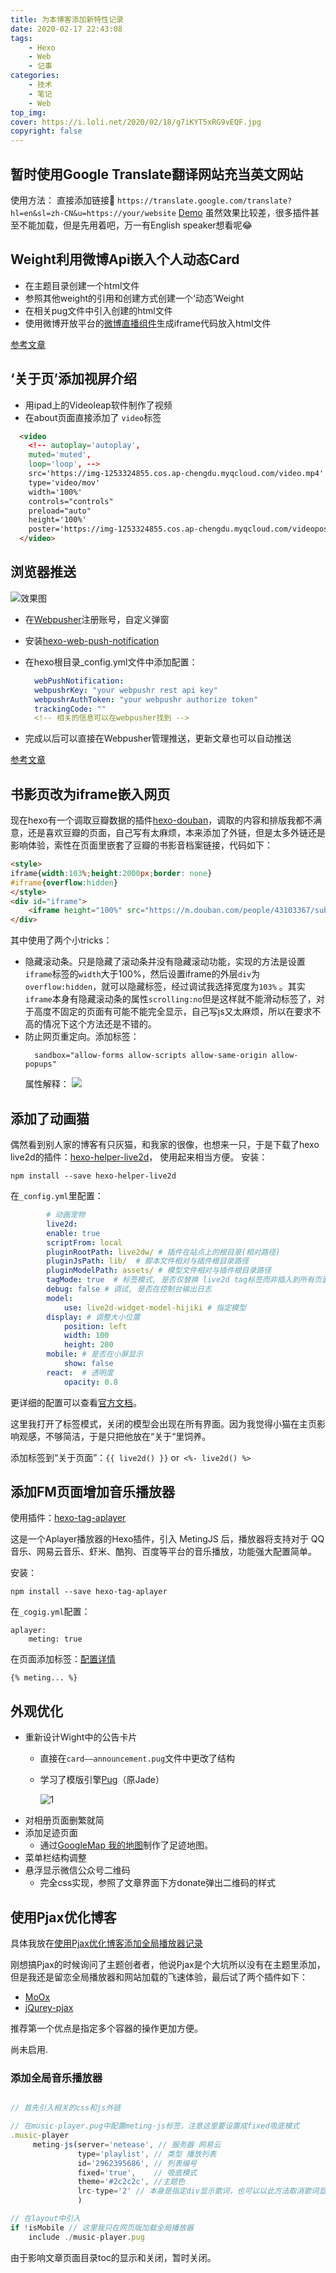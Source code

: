 ```yaml
---
title: 为本博客添加新特性记录
date: 2020-02-17 22:43:08
tags:
    - Hexo
    - Web
    - 记事
categories:
    - 技术
    - 笔记
    - Web
top_img: 
cover: https://i.loli.net/2020/02/18/g7iKYT5xRG9vEQF.jpg
copyright: false
---
```

## 暂时使用Google Translate翻译网站充当英文网站

使用方法：
  直接添加链接🔗 ``https://translate.google.com/translate?hl=en&sl=zh-CN&u=https://your/website``
  [Demo](https://translate.google.com/translate?hl=en&sl=zh-CN&u=https://zkpeace.com)
  虽然效果比较差，很多插件甚至不能加载，但是先用着吧，万一有English speaker想看呢😂


## Weight利用微博Api嵌入个人动态Card

* 在主题目录创建一个html文件
* 参照其他weight的引用和创建方式创建一个‘动态’Weight
* 在相关pug文件中引入创建的html文件
* 使用微博开放平台的[微博直播组件](https://open.weibo.com/livestreamset.php)生成iframe代码放入html文件

[参考文章](https://bili33.top/2020/03/19/butterfly-customize/#%E5%8F%8B%E9%93%BE%E9%93%BE%E6%8E%A5%E5%8C%BA%E5%9D%97%E5%8A%A0%E5%85%A5%E4%B8%80%E8%A1%8C%E5%B0%8F%E5%AD%97)

## ‘关于页’添加视屏介绍

* 用ipad上的Videoleap软件制作了视频
* 在about页面直接添加了 ``video``标签

```html
  <video 
    <!-- autoplay='autoplay',
    muted='muted',
    loop='loop', -->
    src='https://img-1253324855.cos.ap-chengdu.myqcloud.com/video.mp4' 
    type='video/mov'
    width='100%'
    controls="controls"
    preload="auto"
    height='100%'
    poster='https://img-1253324855.cos.ap-chengdu.myqcloud.com/videoposter.jpg'>
  </video>
```

## 浏览器推送

![效果图](https://img-1253324855.cos.ap-chengdu.myqcloud.com/myweb/articles/pusher.png)

* 在[Webpusher](https://www.webpushr.com/)注册账号，自定义弹窗
* 安装[hexo-web-push-notification](https://github.com/glazec/hexo-web-push-notification)
* 在hexo根目录_config.yml文件中添加配置：

  ``` yml
    webPushNotification:
    webpushrKey: "your webpushr rest api key"
    webpushrAuthToken: "your webpushr authorize token"
    trackingCode: ""
    <!-- 相关的信息可以在webpusher找到 -->
  ```

* 完成以后可以直接在Webpusher管理推送，更新文章也可以自动推送

[参考文章](https://www.inevitable.tech/posts/98ae9e55/)

## 书影页改为iframe嵌入网页

现在hexo有一个调取豆瓣数据的插件[hexo-douban](https://github.com/mythsman/hexo-douban)，调取的内容和排版我都不满意，还是喜欢豆瓣的页面，自己写有太麻烦，本来添加了外链，但是太多外链还是影响体验，索性在页面里嵌套了豆瓣的书影音档案链接，代码如下：

```html
<style>
iframe{width:103%;height:2000px;border: none}
#iframe{overflow:hidden}
</style>
<div id="iframe">
    <iframe height="100%" src="https://m.douban.com/people/43103367/subject_profile" sandbox="allow-forms allow-scripts allow-same-origin allow-popups"></iframe>
</div>
```

其中使用了两个小tricks：
* 隐藏滚动条。只是隐藏了滚动条并没有隐藏滚动功能，实现的方法是设置```iframe```标签的```width```大于100%，然后设置iframe的外层```div```为```overflow:hidden```，就可以隐藏标签，经过调试我选择宽度为```103%``` 。其实```iframe```本身有隐藏滚动条的属性```scrolling:no```但是这样就不能滑动标签了，对于高度不固定的页面有可能不能完全显示，自己写js又太麻烦，所以在要求不高的情况下这个方法还是不错的。
* 防止网页重定向。添加标签：
  ```
    sandbox="allow-forms allow-scripts allow-same-origin allow-popups"
  ```
    属性解释：
    ![](https://i.loli.net/2020/02/20/UAYnmsNvPZeJ9Vl.png)


## 添加了动画猫

偶然看到别人家的博客有只灰猫，和我家的很像，也想来一只，于是下载了hexo live2d的插件：[hexo-helper-live2d](https://github.com/EYHN/hexo-helper-live2d/blob/master/README.zh-CN.md)，
使用起来相当方便。
安装：

    npm install --save hexo-helper-live2d

在```_config.yml```里配置：

```yml
        # 动画宠物
        live2d:
        enable: true
        scriptFrom: local
        pluginRootPath: live2dw/ # 插件在站点上的根目录(相对路径)
        pluginJsPath: lib/  # 脚本文件相对与插件根目录路径
        pluginModelPath: assets/ # 模型文件相对与插件根目录路径
        tagMode: true  # 标签模式, 是否仅替换 live2d tag标签而非插入到所有页面中
        debug: false # 调试, 是否在控制台输出日志
        model:
            use: live2d-widget-model-hijiki # 指定模型
        display: # 调整大小位置
            position: left
            width: 100
            height: 200
        mobile: # 是否在小屏显示
            show: false
        react:  # 透明度
            opacity: 0.8
```

更详细的配置可以查看[官方文档](https://github.com/EYHN/hexo-helper-live2d/blob/master/README.zh-CN.md)。

这里我打开了标签模式，关闭的模型会出现在所有界面。因为我觉得小猫在主页影响观感，不够简洁，于是只把他放在“关于“里饲养。

添加标签到“关于页面”：```{{ live2d() }}``` or``` <%- live2d() %>```

## 添加FM页面增加音乐播放器

使用插件：[hexo-tag-aplayer](https://github.com/MoePlayer/hexo-tag-aplayer/blob/master/docs/README-zh_cn.md)

这是一个Aplayer播放器的Hexo插件，引入 MetingJS 后，播放器将支持对于 QQ音乐、网易云音乐、虾米、酷狗、百度等平台的音乐播放，功能强大配置简单。

安装：

    npm install --save hexo-tag-aplayer

在```_cogig.yml```配置：

    aplayer:
        meting: true

在页面添加标签：[配置详情](https://github.com/MoePlayer/hexo-tag-aplayer/blob/master/docs/README-zh_cn.md#meingjs-%E6%94%AF%E6%8C%81-30-%E6%96%B0%E5%8A%9F%E8%83%BD)

    {% meting... %}

## 外观优化

* 重新设计Wight中的公告卡片
  * 直接在```card——announcement.pug```文件中更改了结构
  * 学习了模版引擎[Pug](https://pugjs.org/api/getting-started.html)（原Jade）

    ![1](https://i.loli.net/2020/02/18/1JVAMgk5EruhmSc.png)
* 对相册页面删繁就简
* 添加足迹页面
  * 通过[GoogleMap 我的地图](https://www.google.com/intl/zh-CN/maps/about/mymaps/)制作了足迹地图。
* 菜单栏结构调整
* 悬浮显示微信公众号二维码
  * 完全css实现，参照了文章界面下方donate弹出二维码的样式

## 使用Pjax优化博客

具体我放在[使用Pjax优化博客添加全局播放器记录]()

刚想搞Pjax的时候询问了主题创者者，他说Pjax是个大坑所以没有在主题里添加，但是我还是留恋全局播放器和网站加载的飞速体验，最后试了两个插件如下：

* [MoOx](https://github.com/MoOx/pjax)
* [jQurey-pjax](https://github.com/defunkt/jquery-pjax)

推荐第一个优点是指定多个容器的操作更加方便。

尚未启用.

### 添加全局音乐播放器

```js

// 首先引入相关的css和js外链

// 在music-player.pug中配置meting-js标签，注意这里要设置成fixed吸底模式
.music-player
     meting-js(server='netease', // 服务器 网易云
               type='playlist', // 类型 播放列表
               id='2962395686', // 列表编号
               fixed='true',    // 吸底模式
               theme='#2c2c2c', //主题色
               lrc-type='2' // 本身是指定div显示歌词，也可以以此方法取消歌词显示
               ) 

// 在layout中引入
if !isMobile // 这里我只在网页版加载全局播放器
    include ./music-player.pug

```

由于影响文章页面目录toc的显示和关闭，暂时关闭。
